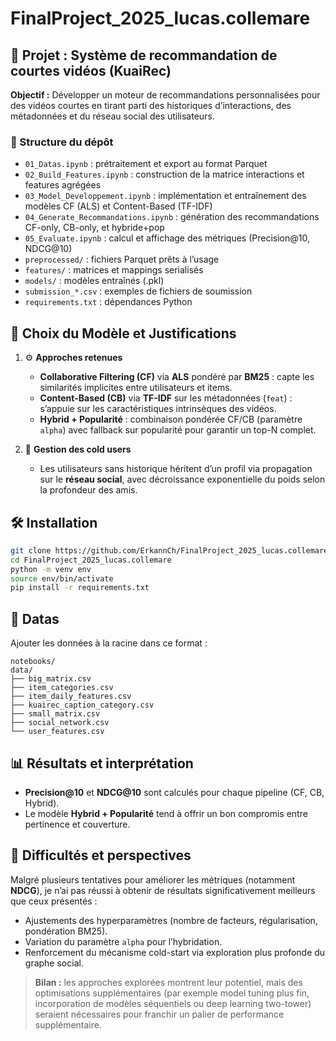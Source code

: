 # FinalProject\_2025\_lucas.collemare

## 🚀 Projet : Système de recommandation de courtes vidéos (KuaiRec)

**Objectif :** Développer un moteur de recommandations personnalisées pour des vidéos courtes en tirant parti des historiques d’interactions, des métadonnées et du réseau social des utilisateurs.

### 📂 Structure du dépôt

* `01_Datas.ipynb` : prétraitement et export au format Parquet
* `02_Build_Features.ipynb` : construction de la matrice interactions et features agrégées
* `03_Model_Developpement.ipynb` : implémentation et entraînement des modèles CF (ALS) et Content-Based (TF-IDF)
* `04_Generate_Recommandations.ipynb` : génération des recommandations CF-only, CB-only, et hybride+pop
* `05_Evaluate.ipynb` : calcul et affichage des métriques (Precision\@10, NDCG\@10)
* `preprocessed/` : fichiers Parquet prêts à l’usage
* `features/` : matrices et mappings serialisés
* `models/` : modèles entraînés (.pkl)
* `submission_*.csv` : exemples de fichiers de soumission
* `requirements.txt` : dépendances Python

## 🧠 Choix du Modèle et Justifications

1. ⚙️ **Approches retenues**

   * **Collaborative Filtering (CF)** via **ALS** pondéré par **BM25** : capte les similarités implicites entre utilisateurs et items.
   * **Content-Based (CB)** via **TF-IDF** sur les métadonnées (`feat`) : s’appuie sur les caractéristiques intrinsèques des vidéos.
   * **Hybrid + Popularité** : combinaison pondérée CF/CB (paramètre `alpha`) avec fallback sur popularité pour garantir un top-N complet.

2. 👥 **Gestion des cold users**

   * Les utilisateurs sans historique héritent d’un profil via propagation sur le **réseau social**, avec décroissance exponentielle du poids selon la profondeur des amis.

## 🛠️ Installation

```bash
git clone https://github.com/ErkannCh/FinalProject_2025_lucas.collemare.git
cd FinalProject_2025_lucas.collemare
python -m venv env
source env/bin/activate
pip install -r requirements.txt
```

## 📱 Datas
Ajouter les données à la racine dans ce format :

```
notebooks/
data/
├── big_matrix.csv
├── item_categories.csv
├── item_daily_features.csv
├── kuairec_caption_category.csv
├── small_matrix.csv
├── social_network.csv
└── user_features.csv
```

## 📊 Résultats et interprétation

* **Precision\@10** et **NDCG\@10** sont calculés pour chaque pipeline (CF, CB, Hybrid).
* Le modèle **Hybrid + Popularité** tend à offrir un bon compromis entre pertinence et couverture.

## 🔧 Difficultés et perspectives

Malgré plusieurs tentatives pour améliorer les métriques (notamment **NDCG**), je n’ai pas réussi à obtenir de résultats significativement meilleurs que ceux présentés :

* Ajustements des hyperparamètres (nombre de facteurs, régularisation, pondération BM25).
* Variation du paramètre `alpha` pour l’hybridation.
* Renforcement du mécanisme cold-start via exploration plus profonde du graphe social.

> **Bilan :** les approches explorées montrent leur potentiel, mais des optimisations supplémentaires (par exemple model tuning plus fin, incorporation de modèles séquentiels ou deep learning two-tower) seraient nécessaires pour franchir un palier de performance supplémentaire.
